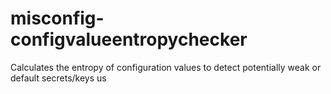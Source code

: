 # misconfig-configvalueentropychecker
Calculates the entropy of configuration values to detect potentially weak or default secrets/keys us
